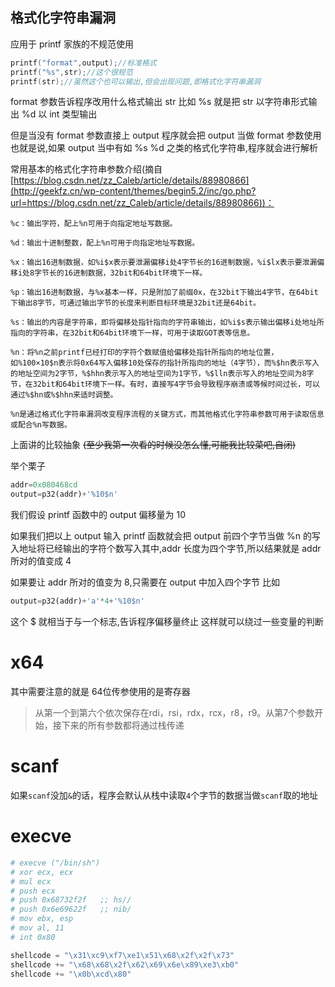 ## 格式化字符串漏洞
应用于 printf 家族的不规范使用
```cpp
printf("format",output);//标准格式
printf("%s",str);//这个很规范
printf(str);//虽然这个也可以输出,但会出现问题,即格式化字符串漏洞
```
format 参数告诉程序改用什么格式输出 str
比如 %s 就是把 str 以字符串形式输出
%d 以 int 类型输出

但是当没有 format 参数直接上 output
程序就会把 output 当做 format 参数使用
也就是说,如果 output 当中有如 %s %d 之类的格式化字符串,程序就会进行解析


常用基本的格式化字符串参数介绍(摘自 [https://blog.csdn.net/zz_Caleb/article/details/88980866](http://geekfz.cn/wp-content/themes/begin5.2/inc/go.php?url=https://blog.csdn.net/zz_Caleb/article/details/88980866))：
```
%c：输出字符，配上%n可用于向指定地址写数据。

%d：输出十进制整数，配上%n可用于向指定地址写数据。

%x：输出16进制数据，如%i$x表示要泄漏偏移i处4字节长的16进制数据，%i$lx表示要泄漏偏移i处8字节长的16进制数据，32bit和64bit环境下一样。

%p：输出16进制数据，与%x基本一样，只是附加了前缀0x，在32bit下输出4字节，在64bit下输出8字节，可通过输出字节的长度来判断目标环境是32bit还是64bit。

%s：输出的内容是字符串，即将偏移处指针指向的字符串输出，如%i$s表示输出偏移i处地址所指向的字符串，在32bit和64bit环境下一样，可用于读取GOT表等信息。

%n：将%n之前printf已经打印的字符个数赋值给偏移处指针所指向的地址位置，如%100×10$n表示将0x64写入偏移10处保存的指针所指向的地址（4字节），而%$hn表示写入的地址空间为2字节，%$hhn表示写入的地址空间为1字节，%$lln表示写入的地址空间为8字节，在32bit和64bit环境下一样。有时，直接写4字节会导致程序崩溃或等候时间过长，可以通过%$hn或%$hhn来适时调整。

%n是通过格式化字符串漏洞改变程序流程的关键方式，而其他格式化字符串参数可用于读取信息或配合%n写数据。
```
上面讲的比较抽象 ~~(至少我第一次看的时候没怎么懂,可能我比较菜吧,自闭)~~

举个栗子
```py
addr=0x080468cd
output=p32(addr)+'%10$n'
```
我们假设 printf 函数中的 output 偏移量为 10

如果我们把以上 output 输入
printf 函数就会把 output 前四个字节当做 %n 的写入地址将已经输出的字符个数写入其中,addr 长度为四个字节,所以结果就是 addr 所对的值变成 4

如果要让 addr 所对的值变为 8,只需要在 output 中加入四个字节
比如
```py
output=p32(addr)+'a'*4+'%10$n'
```
这个 $ 就相当于与一个标志,告诉程序偏移量终止
这样就可以绕过一些变量的判断

# x64
其中需要注意的就是 64位传参使用的是寄存器

> 从第一个到第六个依次保存在rdi，rsi，rdx，rcx，r8，r9。从第7个参数开始，接下来的所有参数都将通过栈传递

# scanf
如果`scanf`没加`&`的话，程序会默认从栈中读取`4`个字节的数据当做`scanf`取的地址

# execve
```python
# execve ("/bin/sh") 
# xor ecx, ecx
# mul ecx
# push ecx
# push 0x68732f2f   ;; hs//
# push 0x6e69622f   ;; nib/
# mov ebx, esp
# mov al, 11
# int 0x80

shellcode = "\x31\xc9\xf7\xe1\x51\x68\x2f\x2f\x73"
shellcode += "\x68\x68\x2f\x62\x69\x6e\x89\xe3\xb0"
shellcode += "\x0b\xcd\x80"
```
<!--stackedit_data:
eyJoaXN0b3J5IjpbLTIwOTAxMzg3NzJdfQ==
-->